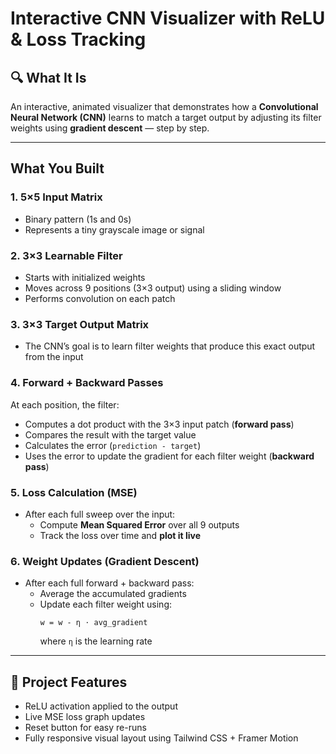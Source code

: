 #  Interactive CNN Visualizer with ReLU & Loss Tracking

## 🔍 What It Is  
An interactive, animated visualizer that demonstrates how a **Convolutional Neural Network (CNN)** learns to match a target output by adjusting its filter weights using **gradient descent** — step by step.

---

##  What You Built

###  1.  5×5 Input Matrix
- Binary pattern (1s and 0s)  
- Represents a tiny grayscale image or signal

###  2.  3×3 Learnable Filter
- Starts with initialized weights  
- Moves across 9 positions (3×3 output) using a sliding window  
- Performs convolution on each patch

### 3.  3×3 Target Output Matrix
- The CNN’s goal is to learn filter weights that produce this exact output from the input

###  4. Forward + Backward Passes
At each position, the filter:
- Computes a dot product with the 3×3 input patch (**forward pass**)  
- Compares the result with the target value  
- Calculates the error (`prediction - target`)  
- Uses the error to update the gradient for each filter weight (**backward pass**)

###  5. Loss Calculation (MSE)
- After each full sweep over the input:
  - Compute **Mean Squared Error** over all 9 outputs
  - Track the loss over time and **plot it live**

###  6. Weight Updates (Gradient Descent)
- After each full forward + backward pass:
  - Average the accumulated gradients
  - Update each filter weight using:  
    ```
    w = w - η ⋅ avg_gradient
    ```
    where `η` is the learning rate

---

## 🧪 Project Features
- ReLU activation applied to the output  
- Live MSE loss graph updates  
- Reset button for easy re-runs  
- Fully responsive visual layout using Tailwind CSS + Framer Motion
